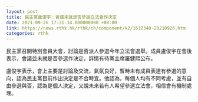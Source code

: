 ```yaml
---
layout: post
title: 民主黨盧俊宇：會議未就是否參選立法會作決定
date: 2021-09-26 17:31:14.000000000 +08:00
link: https://news.rthk.hk/rthk/ch/component/k2/1612340-20210926.htm
categories: rthk
---
```


民主黨召開特別會員大會，討論是否派人參選今年立法會選舉。成員盧俊宇在會後表示，會議並未就是否參選作決定，詳情有待黨主席羅健熙公布。

盧俊宇表示，會上主要是討論及交流，氣氛良好，暫時未有成員表達有參選的意向，認為民主黨目前作出決定是不合時宜。他認為，每個人均有不同考慮，並有自由參選與否，認為是個人決定，又說未來若有人希望參選立法會，相信會有機制處理。
